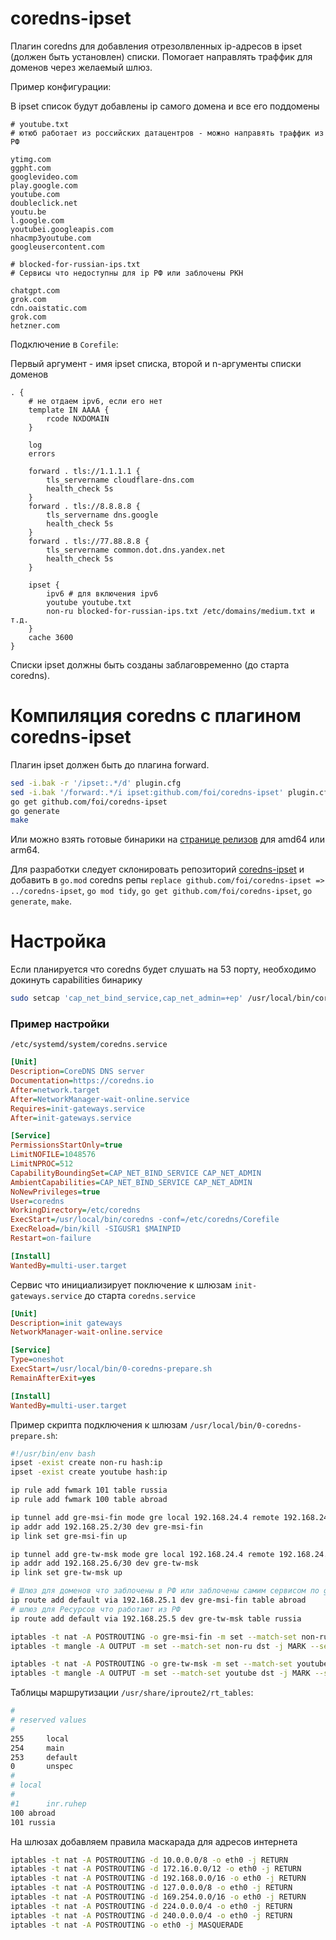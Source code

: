 # coredns-ipset

Плагин coredns для добавления отрезолвленных ip-адресов в ipset (должен быть установлен) списки. Помогает направлять траффик для доменов через желаемый шлюз.

Пример конфигурации:

В ipset список будут добавлены ip самого домена и все его поддомены

```
# youtube.txt
# ютюб работает из российских датацентров - можно направять траффик из РФ

ytimg.com
ggpht.com
googlevideo.com
play.google.com
youtube.com
doubleclick.net
youtu.be
l.google.com
youtubei.googleapis.com
nhacmp3youtube.com
googleusercontent.com

# blocked-for-russian-ips.txt
# Сервисы что недоступны для ip РФ или заблочены РКН

chatgpt.com
grok.com
cdn.oaistatic.com
grok.com
hetzner.com

```
Подключение в `Corefile`:

Первый аргумент - имя ipset списка, второй и n-аргументы списки доменов

```
. {
    # не отдаем ipv6, если его нет
    template IN AAAA {
        rcode NXDOMAIN
    }

    log
    errors

    forward . tls://1.1.1.1 {
        tls_servername cloudflare-dns.com
        health_check 5s
    }
    forward . tls://8.8.8.8 {
        tls_servername dns.google
        health_check 5s
    }
    forward . tls://77.88.8.8 {
        tls_servername common.dot.dns.yandex.net
        health_check 5s
    }

    ipset {
        ipv6 # для включения ipv6
        youtube youtube.txt
        non-ru blocked-for-russian-ips.txt /etc/domains/medium.txt и т.д.
    }
    cache 3600
}
```
Списки ipset должны быть созданы заблаговременно (до старта coredns).

# Компиляция coredns c плагином coredns-ipset

Плагин ipset должен быть до плагина forward.

```bash
sed -i.bak -r '/ipset:.*/d' plugin.cfg
sed -i.bak '/forward:.*/i ipset:github.com/foi/coredns-ipset' plugin.cfg
go get github.com/foi/coredns-ipset
go generate
make
```

Или можно взять готовые бинарики на [странице релизов](https://github.com/foi/coredns-ipset/releases) для amd64 или arm64.

Для разработки следует склонировать репозиторий [coredns-ipset](https://github.com/foi/coredns-ipset) и добавить в `go.mod` coredns репы `replace github.com/foi/coredns-ipset => ../coredns-ipset`, `go mod tidy`, `go get github.com/foi/coredns-ipset`, `go generate`, `make`.

# Настройка

Если планируется что coredns будет слушать на 53 порту, необходимо докинуть capabilities бинарику
```bash
sudo setcap 'cap_net_bind_service,cap_net_admin=+ep' /usr/local/bin/coredns

```
### Пример настройки

`/etc/systemd/system/coredns.service`
```ini
[Unit]
Description=CoreDNS DNS server
Documentation=https://coredns.io
After=network.target
After=NetworkManager-wait-online.service
Requires=init-gateways.service
After=init-gateways.service

[Service]
PermissionsStartOnly=true
LimitNOFILE=1048576
LimitNPROC=512
CapabilityBoundingSet=CAP_NET_BIND_SERVICE CAP_NET_ADMIN
AmbientCapabilities=CAP_NET_BIND_SERVICE CAP_NET_ADMIN
NoNewPrivileges=true
User=coredns
WorkingDirectory=/etc/coredns
ExecStart=/usr/local/bin/coredns -conf=/etc/coredns/Corefile
ExecReload=/bin/kill -SIGUSR1 $MAINPID
Restart=on-failure

[Install]
WantedBy=multi-user.target
```
Сервис что инициализирует поключение к шлюзам `init-gateways.service` до старта `coredns.service`
```ini
[Unit]
Description=init gateways
NetworkManager-wait-online.service

[Service]
Type=oneshot
ExecStart=/usr/local/bin/0-coredns-prepare.sh
RemainAfterExit=yes

[Install]
WantedBy=multi-user.target
```
Пример скрипта подключения к шлюзам `/usr/local/bin/0-coredns-prepare.sh`:
```bash
#!/usr/bin/env bash
ipset -exist create non-ru hash:ip
ipset -exist create youtube hash:ip

ip rule add fwmark 101 table russia
ip rule add fwmark 100 table abroad

ip tunnel add gre-msi-fin mode gre local 192.168.24.4 remote 192.168.24.14 ttl 255
ip addr add 192.168.25.2/30 dev gre-msi-fin
ip link set gre-msi-fin up

ip tunnel add gre-tw-msk mode gre local 192.168.24.4 remote 192.168.24.13 ttl 255
ip addr add 192.168.25.6/30 dev gre-tw-msk
ip link set gre-tw-msk up

# Шлюз для доменов что заблочены в РФ или заблочены самим сервисом по geoip
ip route add default via 192.168.25.1 dev gre-msi-fin table abroad
# шлюз для Ресурсов что работают из РФ
ip route add default via 192.168.25.5 dev gre-tw-msk table russia

iptables -t nat -A POSTROUTING -o gre-msi-fin -m set --match-set non-ru dst -j SNAT --to-source 192.168.25.2
iptables -t mangle -A OUTPUT -m set --match-set non-ru dst -j MARK --set-mark 100

iptables -t nat -A POSTROUTING -o gre-tw-msk -m set --match-set youtube dst -j SNAT --to-source 192.168.25.6
iptables -t mangle -A OUTPUT -m set --match-set youtube dst -j MARK --set-mark 101

```
Таблицы маршрутизации `/usr/share/iproute2/rt_tables`:
```bash
#
# reserved values
#
255     local
254     main
253     default
0       unspec
#
# local
#
#1      inr.ruhep
100 abroad
101 russia
```
На шлюзах добавляем правила маскарада для адресов интернета
```bash
iptables -t nat -A POSTROUTING -d 10.0.0.0/8 -o eth0 -j RETURN
iptables -t nat -A POSTROUTING -d 172.16.0.0/12 -o eth0 -j RETURN
iptables -t nat -A POSTROUTING -d 192.168.0.0/16 -o eth0 -j RETURN
iptables -t nat -A POSTROUTING -d 127.0.0.0/8 -o eth0 -j RETURN
iptables -t nat -A POSTROUTING -d 169.254.0.0/16 -o eth0 -j RETURN
iptables -t nat -A POSTROUTING -d 224.0.0.0/4 -o eth0 -j RETURN
iptables -t nat -A POSTROUTING -d 240.0.0.0/4 -o eth0 -j RETURN
iptables -t nat -A POSTROUTING -o eth0 -j MASQUERADE

```
